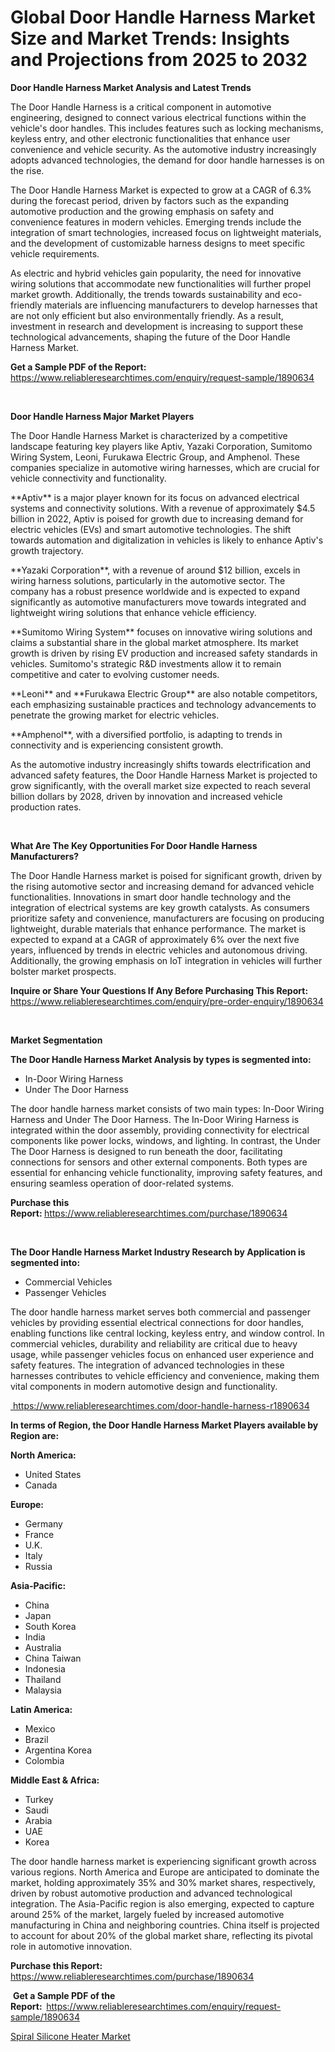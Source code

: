 <p><h1>Global Door Handle Harness Market Size and Market Trends: Insights and Projections from 2025 to 2032</h1></p><p><strong>Door Handle Harness Market Analysis and Latest Trends</strong></p>
<p><p>The Door Handle Harness is a critical component in automotive engineering, designed to connect various electrical functions within the vehicle's door handles. This includes features such as locking mechanisms, keyless entry, and other electronic functionalities that enhance user convenience and vehicle security. As the automotive industry increasingly adopts advanced technologies, the demand for door handle harnesses is on the rise.</p><p>The Door Handle Harness Market is expected to grow at a CAGR of 6.3% during the forecast period, driven by factors such as the expanding automotive production and the growing emphasis on safety and convenience features in modern vehicles. Emerging trends include the integration of smart technologies, increased focus on lightweight materials, and the development of customizable harness designs to meet specific vehicle requirements.</p><p>As electric and hybrid vehicles gain popularity, the need for innovative wiring solutions that accommodate new functionalities will further propel market growth. Additionally, the trends towards sustainability and eco-friendly materials are influencing manufacturers to develop harnesses that are not only efficient but also environmentally friendly. As a result, investment in research and development is increasing to support these technological advancements, shaping the future of the Door Handle Harness Market.</p></p>
<p><strong>Get a Sample PDF of the Report:&nbsp;</strong> <a href="https://www.reliableresearchtimes.com/enquiry/request-sample/1890634?utm_campaign=2035&utm_medium=2&utm_source=Github&utm_content=ia&utm_term=13022025&utm_id=door-handle-harness">https://www.reliableresearchtimes.com/enquiry/request-sample/1890634</a></p>
<p>&nbsp;</p>
<p><strong>Door Handle Harness Major Market Players</strong></p>
<p><p>The Door Handle Harness Market is characterized by a competitive landscape featuring key players like Aptiv, Yazaki Corporation, Sumitomo Wiring System, Leoni, Furukawa Electric Group, and Amphenol. These companies specialize in automotive wiring harnesses, which are crucial for vehicle connectivity and functionality.</p><p>**Aptiv** is a major player known for its focus on advanced electrical systems and connectivity solutions. With a revenue of approximately $4.5 billion in 2022, Aptiv is poised for growth due to increasing demand for electric vehicles (EVs) and smart automotive technologies. The shift towards automation and digitalization in vehicles is likely to enhance Aptiv's growth trajectory.</p><p>**Yazaki Corporation**, with a revenue of around $12 billion, excels in wiring harness solutions, particularly in the automotive sector. The company has a robust presence worldwide and is expected to expand significantly as automotive manufacturers move towards integrated and lightweight wiring solutions that enhance vehicle efficiency.</p><p>**Sumitomo Wiring System** focuses on innovative wiring solutions and claims a substantial share in the global market atmosphere. Its market growth is driven by rising EV production and increased safety standards in vehicles. Sumitomo's strategic R&D investments allow it to remain competitive and cater to evolving customer needs.</p><p>**Leoni** and **Furukawa Electric Group** are also notable competitors, each emphasizing sustainable practices and technology advancements to penetrate the growing market for electric vehicles. </p><p>**Amphenol**, with a diversified portfolio, is adapting to trends in connectivity and is experiencing consistent growth. </p><p>As the automotive industry increasingly shifts towards electrification and advanced safety features, the Door Handle Harness Market is projected to grow significantly, with the overall market size expected to reach several billion dollars by 2028, driven by innovation and increased vehicle production rates.</p></p>
<p>&nbsp;</p>
<p><strong>What Are The Key Opportunities For Door Handle Harness Manufacturers?</strong></p>
<p><p>The Door Handle Harness market is poised for significant growth, driven by the rising automotive sector and increasing demand for advanced vehicle functionalities. Innovations in smart door handle technology and the integration of electrical systems are key growth catalysts. As consumers prioritize safety and convenience, manufacturers are focusing on producing lightweight, durable materials that enhance performance. The market is expected to expand at a CAGR of approximately 6% over the next five years, influenced by trends in electric vehicles and autonomous driving. Additionally, the growing emphasis on IoT integration in vehicles will further bolster market prospects.</p></p>
<p><strong>Inquire or Share Your Questions If Any Before Purchasing This Report:</strong> <a href="https://www.reliableresearchtimes.com/enquiry/pre-order-enquiry/1890634?utm_campaign=2035&utm_medium=2&utm_source=Github&utm_content=ia&utm_term=13022025&utm_id=door-handle-harness">https://www.reliableresearchtimes.com/enquiry/pre-order-enquiry/1890634</a></p>
<p>&nbsp;</p>
<p><strong>Market Segmentation</strong></p>
<p><strong>The Door Handle Harness Market Analysis by types is segmented into:</strong></p>
<p><ul><li>In-Door Wiring Harness</li><li>Under The Door Harness</li></ul></p>
<p><p>The door handle harness market consists of two main types: In-Door Wiring Harness and Under The Door Harness. The In-Door Wiring Harness is integrated within the door assembly, providing connectivity for electrical components like power locks, windows, and lighting. In contrast, the Under The Door Harness is designed to run beneath the door, facilitating connections for sensors and other external components. Both types are essential for enhancing vehicle functionality, improving safety features, and ensuring seamless operation of door-related systems.</p></p>
<p><strong>Purchase this Report:&nbsp;</strong><a href="https://www.reliableresearchtimes.com/purchase/1890634?utm_campaign=2035&utm_medium=2&utm_source=Github&utm_content=ia&utm_term=13022025&utm_id=door-handle-harness">https://www.reliableresearchtimes.com/purchase/1890634</a></p>
<p>&nbsp;</p>
<p><strong>The Door Handle Harness Market Industry Research by Application is segmented into:</strong></p>
<p><ul><li>Commercial Vehicles</li><li>Passenger Vehicles</li></ul></p>
<p><p>The door handle harness market serves both commercial and passenger vehicles by providing essential electrical connections for door handles, enabling functions like central locking, keyless entry, and window control. In commercial vehicles, durability and reliability are critical due to heavy usage, while passenger vehicles focus on enhanced user experience and safety features. The integration of advanced technologies in these harnesses contributes to vehicle efficiency and convenience, making them vital components in modern automotive design and functionality.</p></p>
<p><a href="https://www.reliableresearchtimes.com/door-handle-harness-r1890634?utm_campaign=2035&utm_medium=2&utm_source=Github&utm_content=ia&utm_term=13022025&utm_id=door-handle-harness">&nbsp;https://www.reliableresearchtimes.com/door-handle-harness-r1890634</a></p>
<p><strong>In terms of Region, the Door Handle Harness Market Players available by Region are:</strong></p>
<p>
    <p> <strong> North America: </strong>
        <ul>
            <li>United States</li>
            <li>Canada</li>
        </ul>
        </p> 
    <p> <strong> Europe: </strong>
        <ul>
            <li>Germany</li>
            <li>France</li>
            <li>U.K.</li>
            <li>Italy</li>
            <li>Russia</li>
        </ul>
        </p> 
    <p> <strong> Asia-Pacific: </strong>
        <ul>
            <li>China</li>
            <li>Japan</li>
            <li>South Korea</li>
            <li>India</li>
            <li>Australia</li>
            <li>China Taiwan</li>
            <li>Indonesia</li>
            <li>Thailand</li>
            <li>Malaysia</li>
        </ul>
        </p> 
    <p> <strong> Latin America: </strong>
        <ul>
            <li>Mexico</li>
            <li>Brazil</li>
            <li>Argentina Korea</li>
            <li>Colombia</li>
        </ul>
        </p> 
    <p> <strong> Middle East & Africa: </strong>
        <ul>
            <li>Turkey</li>
            <li>Saudi</li>
            <li>Arabia</li>
            <li>UAE</li>
            <li>Korea</li>
        </ul>
    </p>
    </p>
<p><p>The door handle harness market is experiencing significant growth across various regions. North America and Europe are anticipated to dominate the market, holding approximately 35% and 30% market shares, respectively, driven by robust automotive production and advanced technological integration. The Asia-Pacific region is also emerging, expected to capture around 25% of the market, largely fueled by increased automotive manufacturing in China and neighboring countries. China itself is projected to account for about 20% of the global market share, reflecting its pivotal role in automotive innovation.</p></p>
<p><strong>Purchase this Report: </strong><a href="https://www.reliableresearchtimes.com/purchase/1890634?utm_campaign=2035&utm_medium=2&utm_source=Github&utm_content=ia&utm_term=13022025&utm_id=door-handle-harness">https://www.reliableresearchtimes.com/purchase/1890634</a></p>
<p>&nbsp;<strong>Get a Sample PDF of the Report:&nbsp;&nbsp;</strong><a href="https://www.reliableresearchtimes.com/enquiry/request-sample/1890634?utm_campaign=2035&utm_medium=2&utm_source=Github&utm_content=ia&utm_term=13022025&utm_id=door-handle-harness">https://www.reliableresearchtimes.com/enquiry/request-sample/1890634</a></p>
<p><strong></strong></p>
<p><p><a href="https://github.com/GenaGaines34/Market-Research-Report-List-1/blob/main/spiral-silicone-heater-market.md?utm_campaign=2035&utm_medium=2&utm_source=Github&utm_content=ia&utm_term=13022025&utm_id=door-handle-harness">Spiral Silicone Heater Market</a></p></p>